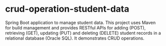 # crud-operation-student-data
Spring Boot application to manage student data. This project uses Maven for build management and provides RESTful APIs for adding (POST), retrieving (GET),  updating (PUT) and deleting (DELETE) student records in a relational database (Oracle SQL). It demonstrates CRUD operations.
